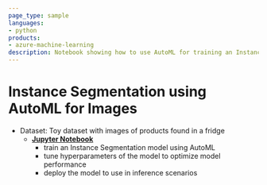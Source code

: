```yaml
---
page_type: sample
languages:
- python
products:
- azure-machine-learning
description: Notebook showing how to use AutoML for training an Instance Segmentation model. We will use a small dataset to train the model, demonstrate how you can tune hyperparameters of the model to optimize model performance and deploy the model to use in inference scenarios.
---
```


# Instance Segmentation using AutoML for Images
- Dataset: Toy dataset with images of products found in a fridge
    - **[Jupyter Notebook](auto-ml-image-instance-segmentation.ipynb)**
        - train an Instance Segmentation model using AutoML
        - tune hyperparameters of the model to optimize model performance
        - deploy the model to use in inference scenarios
